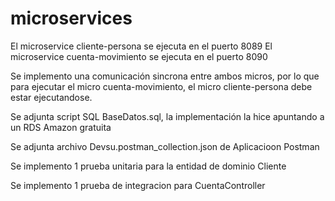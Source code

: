 # microservices
El microservice cliente-persona  se ejecuta en el puerto 8089
El microservice cuenta-movimiento  se ejecuta en el puerto 8090

Se implemento una comunicación sincrona entre ambos micros, por lo que para ejecutar el micro cuenta-movimiento, el micro cliente-persona debe estar ejecutandose.

Se adjunta script SQL BaseDatos.sql, la implementación la hice apuntando a un RDS Amazon gratuita

Se adjunta archivo Devsu.postman_collection.json de Aplicacioon Postman 

Se implemento 1 prueba unitaria para la entidad de dominio Cliente

Se implemento 1 prueba de integracion para CuentaController